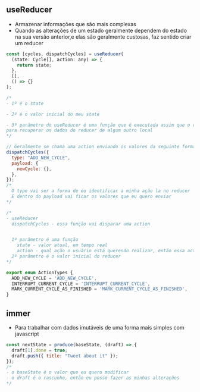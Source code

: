 ## useReducer

- Armazenar informações que são mais complexas
- Quando as alterações de um estado geralmente dependem do estado na sua versão anterior,e elas são geralmente custosas, faz sentido criar um reducer

```js
const [cycles, dispatchCycles] = useReducer(
  (state: Cycle[], action: any) => {
    return state;
  },
  [],
  () => {}
);

/*
- 1º é o state

- 2º é o valor inicial do meu state

- 3º parâmetro do useReducer é uma função que é executada assim que o reducer é criado, 
para recuperar os dados do reducer de algum outro local
*/

// Geralmente se chama uma action enviando os valores da seguinte forma
dispatchCycles({
  type: "ADD_NEW_CYCLE",
  payload: {
    newCycle: {},
  },
});
/*
  O type vai ser a forma de eu identificar a minha ação la no reducer
  E dentro do payload vai ficar os valores que eu quero enviar
*/

/*
- useReducer
  dispatchCycles - essa função vai disparar uma action


  1º parâmetro é uma função
    state - valor atual, em tempo real
    action - qual ação o usuário está querendo realizar, então essa action deve ser única
  2º parâmetro é o valor inicial do reducer
*/
```

```js
export enum ActionTypes {
  ADD_NEW_CYCLE = 'ADD_NEW_CYCLE',
  INTERRUPT_CURRENT_CYCLE = 'INTERRUPT_CURRENT_CYCLE',
  MARK_CURRENT_CYCLE_AS_FINISHED = 'MARK_CURRENT_CYCLE_AS_FINISHED',
}
```

## immer

- Para trabalhar com dados imutáveis de uma forma mais simples com javascript

```js
const nextState = produce(baseState, (draft) => {
  draft[1].done = true;
  draft.push({ title: "Tweet about it" });
});
/*
- o baseState é o valor que eu quero modificar
- o draft é o rascunho, então eu posso fazer as minhas alterações
*/
```
